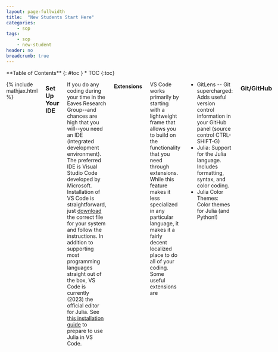 ```yaml
---
layout: page-fullwidth
title:  "New Students Start Here"
categories:
    - sop
tags:
    - sop
    - new-student
header: no
breadcrumb: true
---
```

<div class="row">
<div class="medium-4 medium-push-8 columns" markdown="1">
<div class="panel radius" markdown="1">
**Table of Contents**
{: #toc }
*  TOC
{:toc}
</div>
</div><!-- /.medium-4.columns -->

<div class="medium-8 medium-pull-4 columns" markdown="1">

{% include mathjax.html %}

### Set Up Your IDE

If you do any coding during your time in the Eaves Research Group--and chances are high that you will--you need an IDE (integrated development environment). The preferred IDE is Visual Studio Code developed by Microsoft. Installation of VS Code is straightforward, just [download](https://code.visualstudio.com/download) the correct file for your system and follow the instructions. In addition to supporting most programming languages straight out of the box, VS Code is currently (2023) the official editor for Julia. See [this installation guide](https://www.julia-vscode.org/docs/dev/gettingstarted/) to prepare to use Julia in VS Code.

#### Extensions

VS Code works primarily by starting with a lightweight frame that allows you to build on the functionality that you need through extensions. While this feature makes it less specialized in any particular language, it makes it a fairly decent localized place to do all of your coding. Some useful extensions are

- GitLens -- Git supercharged: Adds useful version control information in your GitHub panel (source control CTRL-SHIFT-G)
- Julia: Support for the Julia language. Includes formatting, syntax, and color coding.
- Julia Color Themes: Color themes for Julia (and Python!)

### Git/GitHub

GitHub is an online platform that hosts Git repositories, perfect for version control and sharing your work. Version control is the most important part of why you should use GitHub and some of the lingo and best practices surrounding that will be explained below. Our group does not often work on a code project synchronously, but being able to easily share your work with Joel or other inheritors of your work can be useful.

#### Push/Pull/Commit/Fork/Clone

These words form the core of the lingo that you will frequently use when working with GitHub. To build familiarity with the usage of these words, we will work through a useful example using the LAMMPS code repository.

Begin by creating/logging into your account on GitHub and navigating to the [LAMMPS code repository](https://github.com/lammps/lammps). We wish to use LAMMPS in a slightly edited form for our own research, so we will **[fork](https://docs.github.com/en/get-started/quickstart/fork-a-repo)** the repository to our own account. During this process, you can give the forked repo a different name and you should change the description to something that is more reflective of your version.

Now that we have our own version of LAMMPS on GitHub, we need to copy the files to our local machine to install and run the program. It is also easier to make edits to any files on our local machine. This process of copying files is called **[cloning](https://docs.github.com/en/repositories/creating-and-managing-repositories/cloning-a-repository)**. If you have installed VS Code as your IDE, you can clone a repo through the following steps: open a new VS Code window, start a new project by clicking "Clone Git Repository..." then "Clone from GitHub", VS Code will likely prompt you to sign in, and then you will find within the dropdown the project you wish to clone, in this case your version of LAMMPS. At this point, VS Code asks where you would like to save the files. This is fully up to you, but we recommend grouping it with similar folders possibly in your Documents folder. After confirming the location, VS Code will open the project workspace for you. **[Pulling](https://github.com/git-guides/git-pull)** a repository is essentially cloning the repository after it has already been cloned to your machine. It ensures that your local files match what exists on GitHub.

In your LAMMPS project workspace, make some edits to any files you wish. In order to make the local changes accessible on GitHub we need to **[commit](https://github.com/git-guides/git-commit)** the changes and **[push](https://github.com/git-guides/git-push)** them to GitHub. Commits are how you will track the changes you have made to your code and should be made frequently. Pushes can be made less often as a way to backup your work. Your VS Code window should have some symbols on the left side, find the one labeled "Source Control" (CTRL-SHIFT-G on a Mac). Before commiting your changes, you need to **stage** them. This is done by clicking the "+" symbol that appears next to a changed file when you hover over it. If you don't stage any changes before hitting commit, VS Code will ask if you want to stage all changes. After staging all or a subset of your changes, type a commit message and hit commit. The commit message should briefly describe the changes you made in an informative way. If there are no changes to commit, VS Code will prompt you to sync changes, performing a simultaneous push/pull that will try to make sure your local files and GitHub files match. If you want more options, or to only push your changes, you can do so in a '...' menu that appears when you hover over the source control bar immediately above the commit message space.

#### More Reading

Congratulations! You have learned the basics of interacting with a Git repository on GitHub. Aside from the occasional conflict that you'll need to solve with Google, this should be all you really need. If you want to do any more reading on the topic here are guides on [Git](https://github.com/git-guides) and [GitHub](https://docs.github.com/en/get-started/quickstart/hello-world).

### Getting Started with CURC

In a statistical mechanics group, you will likely need to generate statistics at a much higher computational cost than your laptop can handle. CU Boulder's new high-performance computing, or HPC, cluster is called Alpine and is maintained by the CU Research Computing department **[(CURC)](https://www.colorado.edu/rc/)**. General accounts, or **[allocations](https://www.colorado.edu/rc/userservices/allocations)**, are available to all students using the detailed CURC **[documentation](https://curc.readthedocs.io/en/latest/index.html)**. Jobs submitted to Alpine are placed in a queue and completed based on the ranked priority of all users. Priority is determined based on how efficiently you use your allocated resources. You will also have access to our special group allocation if you need expensive calculations right out of the gate.

Take some time to look through CURC's documentation about "The Compute Environment." We will revisit some of these details soon.

### Interacting with Teams

You might be reading this on our CHEM-Eaves Teams channel right now. This channel is the heart of our group management, and we use it to discuss scheduling, paperwork, notes, code, and data. Click **[here]({{site.baseurl}}/SOP/data)** for procedures on how to format your work accessibly.

### All Together Now!

We recommend that you now take some time practicing these procedures with an example. Completing this section will require you to use Julia, VSCode, Github, Alpine, and Teams. Each step is discussed in the context of a Monte Carlo sampling project, but we provide a list of other topics that might be more interesting immediately below. If you are comfortable with programming and the software our group uses, you should pick the topic that interests you most. If you are feeling unsure, consider sticking closely to the provided example. Additional advice about coding and best practices with your code can be found on **[this page]({{site.baseurl}}/coding/coding_best_practices)** as well.

While you perform analytical work, write code, and interact with the literature, we recommend keeping detailed notes of the progress you make and the resources you use in an Overleaf document. These notes should also contain your thoughts on how to make this "New Student" document more helpful or successful for future group members. In the beginning, this would be a good document to upload to the Teams for meetings.
#### Coding Exercise Topics
- Monte Carlo
    - "Particle in a Box" (Provided Example)
        - Survival Probability
    - The Ising Model
        - Magnetization
        - Susceptibility
    - Markov Chain Monte Carlo for Random Walks
        - Probability Distribution in Position
        - Biased Walks in a Potential (Importance Sampling)
- Classical Molecular Dynamics
    - Simple Liquids (LJ Fluid or Water Model)
        - Radial Distribution Function
        - Velocity Autocorrelation Function
        - Mean Squared Displacement

#### Monte Carlo with a Single Particle

This series of exercises and tangents is designed to introduce you to one of the most popular tools in numerical statistical physics: Monte Carlo sampling. At the time of writing, this is a technique that every person in the group has used for research, which is a rare find considering the large spread of topics we tackle.

This example will consider the following question:

Consider one point particle with constant total energy $$E$$ somewhere in a cubic container of side length $$l$$, experiencing elastic collisions with the container walls. If a circular hole of radius $$R < l/2$$ is suddenly removed from the center of one of the cube faces, what is the probability that the particle is still inside the cube at time $$t$$? In other words, what is the survival probability, $$S(t)$$ for our particle?

To solve this problem requires a combination of pen and paper work and simulation. The following steps provide a possible workflow:

1. Read and complete the example on the [dynamical billiards]({{site.baseurl}}theory/cm/misc/dynamical_billiards) page.

2. Settle on some variables without physical dimensions in order to perform this simulation on a computer (i.e. characteristic units).

3. Create a project in Julia named `Ergodicity.jl` and the companion repo using **[this manual page]({{site.baseurl}}coding/julia/julia_setup/#starting-a-new-project)**.

4. Simulating the average behavior of our particle in a box motivates us to [sample trajectories]({{site.baseurl}}theory/sm/sm_monte_carlo/markov_chain_montecarlo) uniformly in phase space.
    1. The position coordinates can be handled by drawing three uniform random numbers in an interval defined by our characteristic length.
    2. The momenta must lie on the surface of a sphere. Justify why. We recommend for this problem that you draw three uniform random numbers on a different interval, check if this point lies inside the sphere, and then scale it to the appropriate radius. There will be some attempts that you throw away outright (about half), but the cost incurred by this inefficiency is manageable.

5. With a microstate selected, calculate when the trajectory crosses the opening.

6. Repeat this sampling $$10^6$$ times, and make a histogram of the first-passage-time distribution and survival probability. Plot the survival probability on a log-log scale. What do you observe?

7. Is there a heuristic way to explain this result? As a guide, answer the following without extensive calculation. Particles within a shell of distances $$\frac{(p+\delta p) t}{m}$$ will be able to reach the opening, with the shell thickness governed by the system energy. How does the number of particles within this shell roughly increase with time in our container? Assume the opening is a small hole for simplicity. Solve the differential equation for the number of particles and add the heuristic result to the plot.

8. Sync your local Julia package to your remote repository.

9. Run the same code on Alpine. Note, Monte Carlo is embarrassingly parallel. Take advantage of the computing resources on Alpine to increase the number of trajectories and compare run times.

10. Generate something you can show in your weekly notes and at research roundtable. Place these documents in the appropriate place on Teams.
